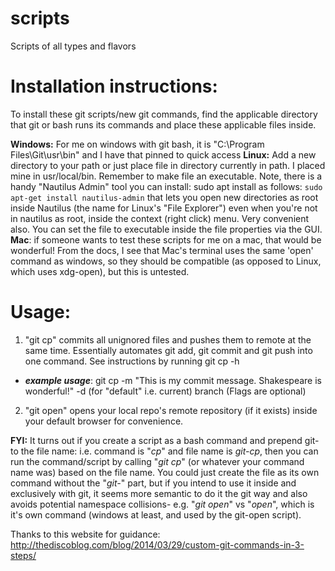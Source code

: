 # scripts
Scripts of all types and flavors

# Installation instructions: 
To install these git scripts/new git commands, find the applicable directory that git or bash runs its commands and place these applicable files inside. 

**Windows:** For me on windows with git bash, it is "C:\Program Files\Git\usr\bin" and I have that pinned to quick access
**Linux:** Add a new directory to your path or just place file in directory currently in path. I placed mine in usr/local/bin. Remember to make file an executable. Note, there is a handy "Nautilus Admin" tool you can install: sudo apt install as follows: ```sudo apt-get install nautilus-admin``` that lets you open new directories as root inside Nautilus (the name for Linux's "File Explorer") even when you're not in nautilus as root, inside the context (right click) menu. Very convenient also. You can set the file to executable inside the file properties via the GUI. 
**Mac**: if someone wants to test these scripts for me on a mac, that would be wonderful! From the docs, I see that Mac's terminal uses the same 'open' command as windows, so they should be compatible (as opposed to Linux, which uses xdg-open), but this is untested.


# Usage:
1. "git cp" commits all unignored files and pushes them to remote at the same time. Essentially automates git add, git commit and git push into one command. See instructions by running git cp -h
* ***example usage***: git cp -m "This is my commit message. Shakespeare is wonderful!" -d (for "default" i.e. current) branch 
(Flags are optional)
2. "git open" opens your local repo's remote repository (if it exists) inside your default browser for convenience.

**FYI:** It turns out if you create a script as a bash command and prepend git- to the file name: i.e. command is "_cp_" and file name is _git-cp_, then you can run the command/script by calling "_git cp_" (or whatever your command name was) based on the file name. You could just create the file as its own command without the "_git-_" part, but if you intend to use it inside and exclusively with git, it seems more semantic to do it the git way and also avoids potential namespace collisions- e.g. "_git open_" vs "_open_", which is it's own command (windows at least, and used by the git-open script). 

Thanks to this website for guidance:
http://thediscoblog.com/blog/2014/03/29/custom-git-commands-in-3-steps/
